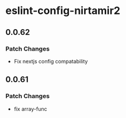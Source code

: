 # eslint-config-nirtamir2

## 0.0.62

### Patch Changes

- Fix nextjs config compatability

## 0.0.61

### Patch Changes

- fix array-func
